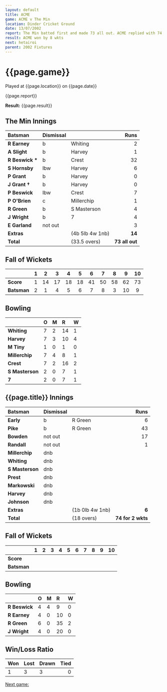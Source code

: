```yaml
---
layout: default
title: ACME
game: ACME v The Min
location: Dinder Cricket Ground
date: 13/07/2002
report: The Min batted first and made 73 all out. ACME replied with 74 for 2 wkts
result: ACME won by 8 wkts
next: hetairoi
parent: 2002 Fixtures
---
```


# {{page.game}}

Played at {{page.location}} on {{page.date}}

{{page.report}}

**Result:** {{page.result}}

## The Min Innings

| Batsman | Dismissal |  | Runs |
|:---|:---|---|---:|
| **R Earney** | b | Whiting | 2 |
| **A Slight** | b | Harvey | 1 |
| **R Beswick &#42;** | b | Crest | 32 |
| **S Hornsby** | lbw | Harvey | 6 |
| **P Grant** | b | Harvey | 0 |
| **J Grant &#8224;** | b | Harvey | 0 |
| **P Beswick** | lbw | Crest | 7 |
| **P O'Brien** | c | Millerchip | 1 |
| **R Green** | b | S Masterson | 4 |
| **J Wright** | b | 7 | 4 |
| **E Garland** | not out |  | 3 |
| **Extras** | | (4b 5lb 4w 1nb) | **14** |
| **Total** | | (33.5 overs) | ****73 all out**** |

## Fall of Wickets

| | 1 | 2 | 3 | 4 | 5 | 6 | 7 | 8 | 9 | 10 |
|---|:---:|:---:|:---:|:---:|:---:|:---:|:---:|:---:|:---:|:---:|
| **Score** | 1 | 14 | 17 | 18 | 18 | 41 | 50 | 58 | 62 | 73 |
| **Batsman** | 2 | 1 | 4 | 5 | 6 | 7 | 8 | 3 | 10 | 9 |

## Bowling

| | O | M | R | W |
|---|:---|:---|:---|:---|
| **Whiting** | 7 | 2 | 14 | 1 |
| **Harvey** | 7 | 3 | 10 | 4 |
| **M Tiny** | 1 | 0 | 1 | 0 |
| **Millerchip** | 7 | 4 | 8 | 1 |
| **Crest** | 7 | 2 | 16 | 2 |
| **S Masterson** | 2 | 0 | 7 | 1 |
| **7** | 2 | 0 | 7 | 1 |

## {{page.title}} Innings

| Batsman | Dismissal |  | Runs |
|:---|:---|---|---:|
| **Early** | b | R Green | 6 |
| **Pike** | b | R Green | 43 |
| **Bowden** | not out |  | 17 |
| **Randall** | not out |  | 1 |
| **Millerchip** | dnb |  |  |
| **Whiting** | dnb |  |  |
| **S Masterson** | dnb |  |  |
| **Prest** | dnb |  |  |
| **Markowski** | dnb |  |  |
| **Harvey** | dnb |  |  |
| **Johnson** | dnb |  |  |
| **Extras** | | (1b 0lb 4w 1nb) | **6** |
| **Total** | | (18 overs) | ****74 for 2 wkts**** |

## Fall of Wickets

| | 1 | 2 | 3 | 4 | 5 | 6 | 7 | 8 | 9 | 10 |
|---|:---:|:---:|:---:|:---:|:---:|:---:|:---:|:---:|:---:|:---:|
| **Score** |  |  |  |  |  |  |  |  |  |  |
| **Batsman** |  |  |  |  |  |  |  |  |  |  |

## Bowling

| | O | M | R | W |
|---|:---|:---|:---|:---|
| **R Beswick** | 4 | 4 | 9 | 0 |
| **R Earney** | 4 | 0 | 10 | 0 |
| **R Green** | 6 | 0 | 35 | 2 |
| **J Wright** | 4 | 0 | 20 | 0 |

## Win/Loss Ratio

| Won | Lost | Drawn | Tied |
|:---|:---|:---|---:|
| 1 | 3 | 3 | 0 |

[Next game:]({{page.next}})